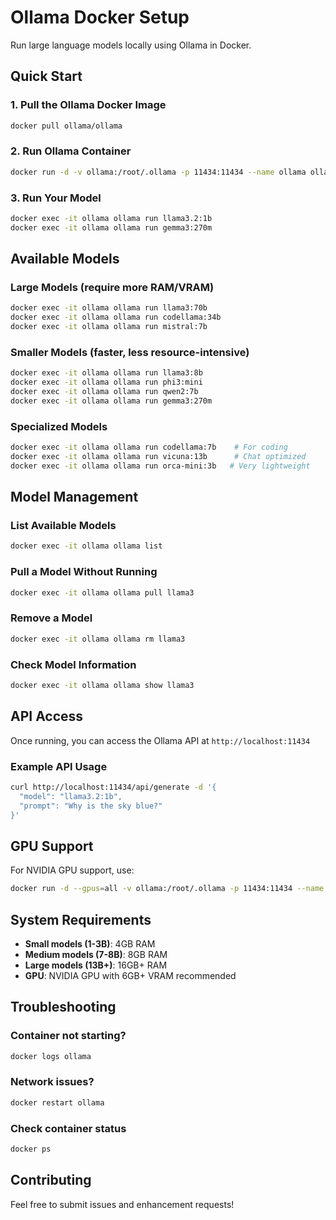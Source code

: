 # Ollama Docker Setup

Run large language models locally using Ollama in Docker.

## Quick Start

### 1. Pull the Ollama Docker Image
```bash
docker pull ollama/ollama
```

### 2. Run Ollama Container
```bash
docker run -d -v ollama:/root/.ollama -p 11434:11434 --name ollama ollama/ollama
```

### 3. Run Your Model
```bash
docker exec -it ollama ollama run llama3.2:1b
docker exec -it ollama ollama run gemma3:270m
```

## Available Models

### Large Models (require more RAM/VRAM)
```bash
docker exec -it ollama ollama run llama3:70b
docker exec -it ollama ollama run codellama:34b
docker exec -it ollama ollama run mistral:7b
```

### Smaller Models (faster, less resource-intensive)
```bash
docker exec -it ollama ollama run llama3:8b
docker exec -it ollama ollama run phi3:mini
docker exec -it ollama ollama run qwen2:7b
docker exec -it ollama ollama run gemma3:270m
```

### Specialized Models
```bash
docker exec -it ollama ollama run codellama:7b    # For coding
docker exec -it ollama ollama run vicuna:13b      # Chat optimized
docker exec -it ollama ollama run orca-mini:3b   # Very lightweight
```

## Model Management

### List Available Models
```bash
docker exec -it ollama ollama list
```

### Pull a Model Without Running
```bash
docker exec -it ollama ollama pull llama3
```

### Remove a Model
```bash
docker exec -it ollama ollama rm llama3
```

### Check Model Information
```bash
docker exec -it ollama ollama show llama3
```

## API Access

Once running, you can access the Ollama API at `http://localhost:11434`

### Example API Usage
```bash
curl http://localhost:11434/api/generate -d '{
  "model": "llama3.2:1b",
  "prompt": "Why is the sky blue?"
}'
```

## GPU Support

For NVIDIA GPU support, use:
```bash
docker run -d --gpus=all -v ollama:/root/.ollama -p 11434:11434 --name ollama ollama/ollama
```

## System Requirements

- **Small models (1-3B)**: 4GB RAM
- **Medium models (7-8B)**: 8GB RAM  
- **Large models (13B+)**: 16GB+ RAM
- **GPU**: NVIDIA GPU with 6GB+ VRAM recommended

## Troubleshooting

### Container not starting?
```bash
docker logs ollama
```

### Network issues?
```bash
docker restart ollama
```

### Check container status
```bash
docker ps
```

## Contributing

Feel free to submit issues and enhancement requests!
